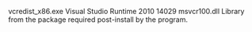 vcredist_x86.exe 	Visual Studio Runtime 2010 14029
msvcr100.dll 		Library from the package required post-install by the program.
